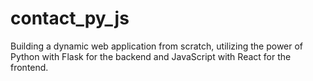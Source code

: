 # contact_py_js
 Building a dynamic web application from scratch, utilizing the power of Python with Flask for the backend and JavaScript with React for the frontend.

